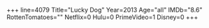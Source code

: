 +++
line=4079
Title="Lucky Dog"
Year=2013
Age="all"
IMDb="8.6"
RottenTomatoes=""
Netflix=0
Hulu=0
PrimeVideo=1
Disney=0
+++

